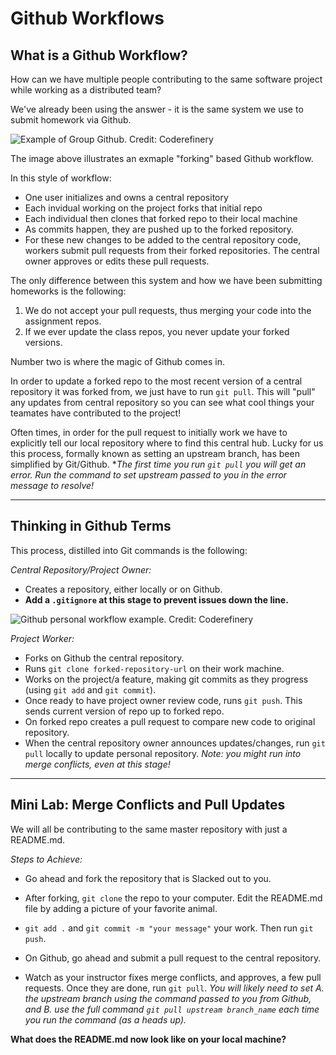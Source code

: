 # Github Workflows

## What is a Github Workflow? 

How can we have multiple people contributing to the same software project while working as a distributed team?

We've already been using the answer - it is the same system we use to submit homework via Github. 


![Example of Group Github. Credit: Coderefinery](https://coderefinery.github.io/git-collaborative/img/forking/forking-overview.svg)

The image above illustrates an exmaple "forking" based Github workflow. 

In this style of workflow:
- One user initializes and owns a central repository
- Each invidual working on the project forks that initial repo
- Each individual then clones that forked repo to their local machine
- As commits happen, they are pushed up to the forked repository. 
- For these new changes to be added to the central repository code, workers submit pull requests from their forked repositories. The central owner approves or edits these pull requests. 


The only difference between this system and how we have been submitting homeworks is the following: 
1. We do not accept your pull requests, thus merging your code into the assignment repos. 
2. If we ever update the class repos, you never update your forked versions. 


Number two is where the magic of Github comes in. 

In order to update a forked repo to the most recent version of a central repository it was forked from, we just have to run `git pull`. This will "pull" any updates from central repository so you can see what cool things your teamates have contributed to the project!

Often times, in order for the pull request to initially work we have to explicitly tell our local repository where to find this central hub. Lucky for us this process, formally known as setting an upstream branch, has been simplified by Git/Github. **The first time you run `git pull` you will get an error. Run the command to set upstream passed to you in the error message to resolve!* 

---
## Thinking in Github Terms

This process, distilled into Git commands is the following: 

*Central Repository/Project Owner:*
- Creates a repository, either locally or on Github. 
- **Add a `.gitignore` at this stage to prevent issues down the line.**

![Github personal workflow example. Credit: Coderefinery](https://coderefinery.github.io/git-collaborative/img/forking/forking-3.svg)

*Project Worker:*
- Forks on Github the central repository. 
- Runs `git clone forked-repository-url` on their work machine. 
- Works on the project/a feature, making git commits as they progress (using `git add` and `git commit`). 
- Once ready to have project owner review code, runs `git push`. This sends current version of repo up to forked repo. 
- On forked repo creates a pull request to compare new code to original repository. 
- When the central repository owner announces updates/changes, run `git pull` locally to update personal repository. 
*Note: you might run into merge conflicts, even at this stage!*

---
## Mini Lab: Merge Conflicts and Pull Updates

We will all be contributing to the same master repository with just a README.md.

*Steps to Achieve:*

- Go ahead and fork the repository that is Slacked out to you. 

- After forking, `git clone` the repo to your computer. Edit the README.md file by adding a picture of your favorite animal. 
- `git add .` and `git commit -m "your message"` your work. Then run `git push`. 
- On Github, go ahead and submit a pull request to the central repository. 
- Watch as your instructor fixes merge conflicts, and approves, a few pull requests. Once they are done, run `git pull`. *You will likely need to set A. the upstream branch using the command passed to you from Github, and B. use the full command `git pull upstream branch_name` each time you run the command (as a heads up).*

**What does the README.md now look like on your local machine?**






